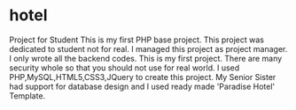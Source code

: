 # hotel
Project for Student
This is my first PHP base project.
This project was dedicated to student not for real. 
I managed this project as project manager. 
I only wrote all the backend codes. 
This is my first project. 
There are many security whole so that you should not use for real world.
I used PHP,MySQL,HTML5,CSS3,JQuery to create this project.
My Senior Sister had support for database design and I used ready made 'Paradise Hotel' Template.
